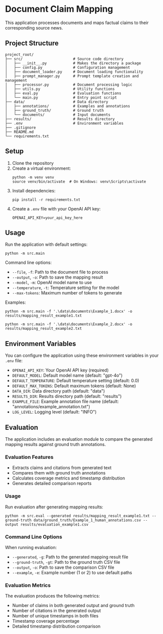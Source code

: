 # Document Claim Mapping

This application processes documents and maps factual claims to their corresponding source news.

## Project Structure

```
project_root/
├── src/                       # Source code directory
│   ├── __init__.py            # Makes the directory a package
│   ├── config.py              # Configuration management
│   ├── document_loader.py     # Document loading functionality
│   ├── prompt_manager.py      # Prompt template creation and management
│   ├── processor.py           # Document processing logic
│   ├── utils.py               # Utility functions
│   ├── eval.py                # Evaluation functions
│   └── main.py                # Entry point script
├── data/                      # Data directory
│   ├── annotations/           # Examples and annotations
│   ├── ground_truth/          # Ground truth
│   └── documents/             # Input documents
├── results/                   # Results directory
├── .env                       # Environment variables
├── .gitignore
├── README.md
└── requirements.txt
```

## Setup

1. Clone the repository
2. Create a virtual environment:
   ```
   python -m venv venv
   source venv/bin/activate  # On Windows: venv\Scripts\activate
   ```
3. Install dependencies:
   ```
   pip install -r requirements.txt
   ```
4. Create a `.env` file with your OpenAI API key:
   ```
   OPENAI_API_KEY=your_api_key_here
   ```

## Usage

Run the application with default settings:

```
python -m src.main
```

Command line options:

- `--file`, `-f`: Path to the document file to process
- `--output`, `-o`: Path to save the mapping result
- `--model`, `-m`: OpenAI model name to use
- `--temperature`, `-t`: Temperature setting for the model
- `--max-tokens`: Maximum number of tokens to generate

Examples:

```
python -m src.main -f '.\data\documents\Example_1.docx' -o results/mapping_result_example1.txt
```

```
python -m src.main -f '.\data\documents\Example_2.docx' -o results/mapping_result_example2.txt
```

## Environment Variables

You can configure the application using these environment variables in your `.env` file:

- `OPENAI_API_KEY`: Your OpenAI API key (required)
- `DEFAULT_MODEL`: Default model name (default: "gpt-4o")
- `DEFAULT_TEMPERATURE`: Default temperature setting (default: 0.0)
- `DEFAULT_MAX_TOKENS`: Default maximum tokens (default: None)
- `DATA_DIR`: Data directory path (default: "data")
- `RESULTS_DIR`: Results directory path (default: "results")
- `EXAMPLE_FILE`: Example annotation file name (default: "annotations/example_annotation.txt")
- `LOG_LEVEL`: Logging level (default: "INFO")

## Evaluation

The application includes an evaluation module to compare the generated mapping results against ground truth annotations.

### Evaluation Features

- Extracts claims and citations from generated text
- Compares them with ground truth annotations
- Calculates coverage metrics and timestamp distribution
- Generates detailed comparison reports

### Usage

Run evaluation after generating mapping results:

```
python -m src.eval --generated results/mapping_result_example1.txt --ground-truth data/ground_truth/Example_1_human_annotations.csv --output results/evaluation_example1.csv
```

### Command Line Options

When running evaluation:

- `--generated`, `-g`: Path to the generated mapping result file
- `--ground-truth`, `-gt`: Path to the ground truth CSV file
- `--output`, `-o`: Path to save the comparison CSV file
- `--example`, `-e`: Example number (1 or 2) to use default paths

### Evaluation Metrics

The evaluation produces the following metrics:

- Number of claims in both generated output and ground truth
- Number of citations in the generated output
- Number of unique timestamps in both files
- Timestamp coverage percentage
- Detailed timestamp distribution comparison

